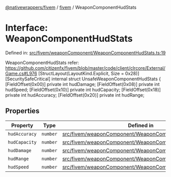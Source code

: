 [@nativewrappers/fivem](../../README.md) / [fivem](../README.md) / WeaponComponentHudStats

# Interface: WeaponComponentHudStats

Defined in: [src/fivem/weaponComponent/WeaponComponentHudStats.ts:19](https://github.com/nativewrappers/nativewrappers/blob/427b5ee59afa6efb7a0db0f5ab134f700c75b61b/src/fivem/weaponComponent/WeaponComponentHudStats.ts#L19)

WeaponComponentHudStats
refer: https://github.com/citizenfx/fivem/blob/master/code/client/clrcore/External/Game.cs#L976
   [StructLayout(LayoutKind.Explicit, Size = 0x28)]
   [SecuritySafeCritical]
   internal struct UnsafeWeaponComponentHudStats
   {
			[FieldOffset(0x00)] private int hudDamage;
			[FieldOffset(0x08)] private int hudSpeed;
			[FieldOffset(0x10)] private int hudCapacity;
			[FieldOffset(0x18)] private int hudAccuracy;
			[FieldOffset(0x20)] private int hudRange;

## Properties

| Property | Type | Defined in |
| ------ | ------ | ------ |
| <a id="hudaccuracy"></a> `hudAccuracy` | `number` | [src/fivem/weaponComponent/WeaponComponentHudStats.ts:23](https://github.com/nativewrappers/nativewrappers/blob/427b5ee59afa6efb7a0db0f5ab134f700c75b61b/src/fivem/weaponComponent/WeaponComponentHudStats.ts#L23) |
| <a id="hudcapacity"></a> `hudCapacity` | `number` | [src/fivem/weaponComponent/WeaponComponentHudStats.ts:22](https://github.com/nativewrappers/nativewrappers/blob/427b5ee59afa6efb7a0db0f5ab134f700c75b61b/src/fivem/weaponComponent/WeaponComponentHudStats.ts#L22) |
| <a id="huddamage"></a> `hudDamage` | `number` | [src/fivem/weaponComponent/WeaponComponentHudStats.ts:20](https://github.com/nativewrappers/nativewrappers/blob/427b5ee59afa6efb7a0db0f5ab134f700c75b61b/src/fivem/weaponComponent/WeaponComponentHudStats.ts#L20) |
| <a id="hudrange"></a> `hudRange` | `number` | [src/fivem/weaponComponent/WeaponComponentHudStats.ts:24](https://github.com/nativewrappers/nativewrappers/blob/427b5ee59afa6efb7a0db0f5ab134f700c75b61b/src/fivem/weaponComponent/WeaponComponentHudStats.ts#L24) |
| <a id="hudspeed"></a> `hudSpeed` | `number` | [src/fivem/weaponComponent/WeaponComponentHudStats.ts:21](https://github.com/nativewrappers/nativewrappers/blob/427b5ee59afa6efb7a0db0f5ab134f700c75b61b/src/fivem/weaponComponent/WeaponComponentHudStats.ts#L21) |
